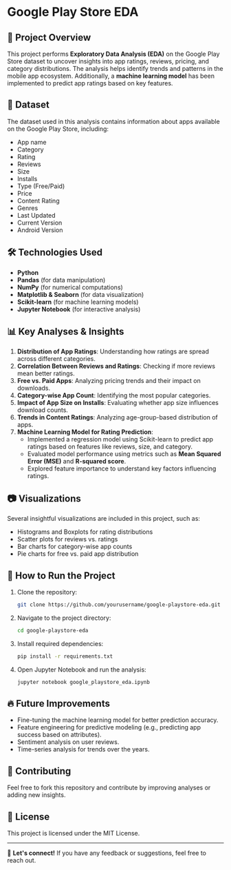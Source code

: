 # Google Play Store EDA

## 📌 Project Overview
This project performs **Exploratory Data Analysis (EDA)** on the Google Play Store dataset to uncover insights into app ratings, reviews, pricing, and category distributions. The analysis helps identify trends and patterns in the mobile app ecosystem. Additionally, a **machine learning model** has been implemented to predict app ratings based on key features.

## 📂 Dataset
The dataset used in this analysis contains information about apps available on the Google Play Store, including:
- App name
- Category
- Rating
- Reviews
- Size
- Installs
- Type (Free/Paid)
- Price
- Content Rating
- Genres
- Last Updated
- Current Version
- Android Version

## 🛠️ Technologies Used
- **Python**
- **Pandas** (for data manipulation)
- **NumPy** (for numerical computations)
- **Matplotlib & Seaborn** (for data visualization)
- **Scikit-learn** (for machine learning models)
- **Jupyter Notebook** (for interactive analysis)

## 📊 Key Analyses & Insights
1. **Distribution of App Ratings**: Understanding how ratings are spread across different categories.
2. **Correlation Between Reviews and Ratings**: Checking if more reviews mean better ratings.
3. **Free vs. Paid Apps**: Analyzing pricing trends and their impact on downloads.
4. **Category-wise App Count**: Identifying the most popular categories.
5. **Impact of App Size on Installs**: Evaluating whether app size influences download counts.
6. **Trends in Content Ratings**: Analyzing age-group-based distribution of apps.
7. **Machine Learning Model for Rating Prediction**: 
   - Implemented a regression model using Scikit-learn to predict app ratings based on features like reviews, size, and category.
   - Evaluated model performance using metrics such as **Mean Squared Error (MSE)** and **R-squared score**.
   - Explored feature importance to understand key factors influencing ratings.

## 📷 Visualizations
Several insightful visualizations are included in this project, such as:
- Histograms and Boxplots for rating distributions
- Scatter plots for reviews vs. ratings
- Bar charts for category-wise app counts
- Pie charts for free vs. paid app distribution

## 🚀 How to Run the Project
1. Clone the repository:
   ```sh
   git clone https://github.com/yourusername/google-playstore-eda.git
   ```
2. Navigate to the project directory:
   ```sh
   cd google-playstore-eda
   ```
3. Install required dependencies:
   ```sh
   pip install -r requirements.txt
   ```
4. Open Jupyter Notebook and run the analysis:
   ```sh
   jupyter notebook google_playstore_eda.ipynb
   ```

## 🔥 Future Improvements
- Fine-tuning the machine learning model for better prediction accuracy.
- Feature engineering for predictive modeling (e.g., predicting app success based on attributes).
- Sentiment analysis on user reviews.
- Time-series analysis for trends over the years.

## 🤝 Contributing
Feel free to fork this repository and contribute by improving analyses or adding new insights.

## 📜 License
This project is licensed under the MIT License.

---
📩 **Let's connect!** If you have any feedback or suggestions, feel free to reach out.
